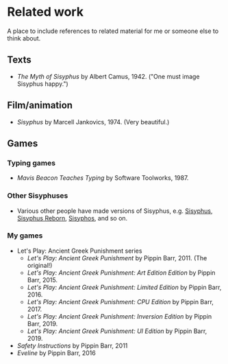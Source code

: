 # Related work

A place to include references to related material for me or someone else to think about.

## Texts

- _The Myth of Sisyphus_ by Albert Camus, 1942. ("One must image Sisyphus happy.")

## Film/animation

- _Sisyphus_ by Marcell Jankovics, 1974. (Very beautiful.)

## Games

### Typing games
- _Mavis Beacon Teaches Typing_ by Software Toolworks, 1987.

### Other Sisyphuses
- Various other people have made versions of Sisyphus, e.g. [Sisyphus](https://gprosser.itch.io/sisyphus), [Sisyphus Reborn](https://store.steampowered.com/app/517910/Sisyphus_Reborn/), [Sisyphos](https://killscreen.com/articles/sisyphos/), and so on.

### My games
- Let's Play: Ancient Greek Punishment series
  - _Let's Play: Ancient Greek Punishment_ by Pippin Barr, 2011. (The original!)
  - _Let's Play: Ancient Greek Punishment: Art Edition Edition_ by Pippin Barr, 2015.
  - _Let's Play: Ancient Greek Punishment: Limited Edition_ by Pippin Barr, 2016.
  - _Let's Play: Ancient Greek Punishment: CPU Edition_ by Pippin Barr, 2017.
  - _Let's Play: Ancient Greek Punishment: Inversion Edition_ by Pippin Barr, 2019.
  - _Let's Play: Ancient Greek Punishment: UI Edition_ by Pippin Barr, 2019.
- _Safety Instructions_ by Pippin Barr, 2011
- _Eveline_ by Pippin Barr, 2016
